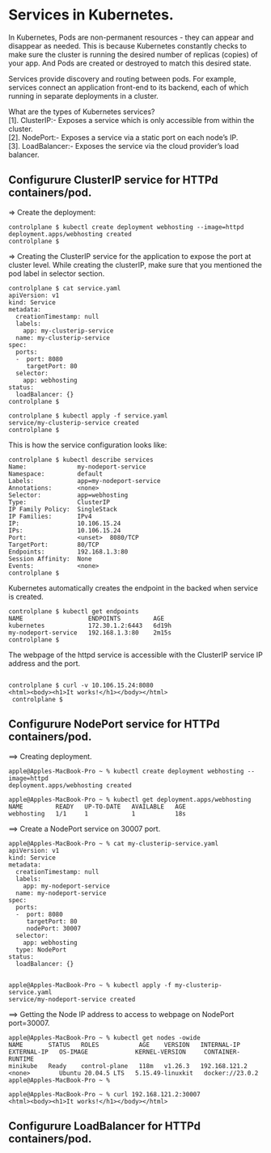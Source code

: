 
# Services in Kubernetes.


In Kubernetes, Pods are non-permanent resources - they can appear and disappear as needed. This is because Kubernetes constantly checks to make sure the cluster is running the desired number of replicas (copies) of your app. And Pods are created or destroyed to match this desired state.

Services provide discovery and routing between pods. For example, services connect an application front-end to its backend, each of which running in separate deployments in a cluster.


What are the types of Kubernetes services?
<br>
[1]. ClusterIP:- Exposes a service which is only accessible from within the cluster. <br>
[2]. NodePort:- Exposes a service via a static port on each node’s IP. <br>
[3]. LoadBalancer:- Exposes the service via the cloud provider’s load balancer.


## Configurure ClusterIP service for HTTPd containers/pod.


=> Create the deployment:
```
controlplane $ kubectl create deployment webhosting --image=httpd
deployment.apps/webhosting created
controlplane $
````

=> Creating the ClusterIP service for the application to expose the port at cluster level. While creating the clusterIP, make sure that you mentioned the pod label in selector section.
```
controlplane $ cat service.yaml 
apiVersion: v1
kind: Service
metadata:
  creationTimestamp: null
  labels:
    app: my-clusterip-service
  name: my-clusterip-service
spec:
  ports:
  -  port: 8080
     targetPort: 80
  selector:
    app: webhosting
status:
  loadBalancer: {}
controlplane $ 

controlplane $ kubectl apply -f service.yaml 
service/my-clusterip-service created
controlplane $ 
```

This is how the service configuration looks like:
```
controlplane $ kubectl describe services                    
Name:              my-nodeport-service
Namespace:         default
Labels:            app=my-nodeport-service
Annotations:       <none>
Selector:          app=webhosting
Type:              ClusterIP
IP Family Policy:  SingleStack
IP Families:       IPv4
IP:                10.106.15.24
IPs:               10.106.15.24
Port:              <unset>  8080/TCP
TargetPort:        80/TCP
Endpoints:         192.168.1.3:80
Session Affinity:  None
Events:            <none>
controlplane $ 
```

Kubernetes automatically creates the endpoint in the backed when service is created.
  
```
controlplane $ kubectl get endpoints
NAME                  ENDPOINTS         AGE
kubernetes            172.30.1.2:6443   6d19h
my-nodeport-service   192.168.1.3:80    2m15s
controlplane $ 
```

The webpage of the httpd service is accessible with the ClusterIP service IP address and the port.
```
  
controlplane $ curl -v 10.106.15.24:8080
<html><body><h1>It works!</h1></body></html>
 controlplane $  
 ```

## Configurure NodePort service for HTTPd containers/pod.


==> Creating deployment.
```
apple@Apples-MacBook-Pro ~ % kubectl create deployment webhosting --image=httpd
deployment.apps/webhosting created

apple@Apples-MacBook-Pro ~ % kubectl get deployment.apps/webhosting
NAME         READY   UP-TO-DATE   AVAILABLE   AGE
webhosting   1/1     1            1           18s
```

==> Create a NodePort service on 30007 port.

```
apple@Apples-MacBook-Pro ~ % cat my-clusterip-service.yaml
apiVersion: v1
kind: Service
metadata:
  creationTimestamp: null
  labels:
    app: my-nodeport-service
  name: my-nodeport-service
spec:
  ports:
  -  port: 8080
     targetPort: 80
     nodePort: 30007
  selector:
    app: webhosting
  type: NodePort
status:
  loadBalancer: {}


apple@Apples-MacBook-Pro ~ % kubectl apply -f my-clusterip-service.yaml
service/my-nodeport-service created

```

==> Getting the Node IP address to access to webpage on NodePort port=30007.
```
apple@Apples-MacBook-Pro ~ % kubectl get nodes -owide
NAME       STATUS   ROLES           AGE    VERSION   INTERNAL-IP     EXTERNAL-IP   OS-IMAGE             KERNEL-VERSION     CONTAINER-RUNTIME
minikube   Ready    control-plane   118m   v1.26.3   192.168.121.2   <none>        Ubuntu 20.04.5 LTS   5.15.49-linuxkit   docker://23.0.2
apple@Apples-MacBook-Pro ~ %

apple@Apples-MacBook-Pro ~ % curl 192.168.121.2:30007
<html><body><h1>It works!</h1></body></html>
```

## Configurure LoadBalancer for HTTPd containers/pod.

